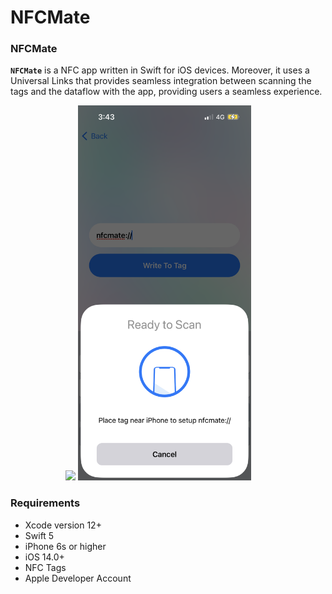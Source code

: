 # NFCMate
### NFCMate
**```NFCMate```** is a NFC app written in Swift for iOS devices. Moreover, it uses a Universal Links that provides seamless integration between scanning the tags and the dataflow with the app, providing users a seamless experience.


<p align="center">
  <img src="art/flow.mov" height="600">
  <img src="art/scr1.png" height="600">
&nbsp; &nbsp; &nbsp; &nbsp;
</p>

### Requirements
- Xcode version 12+
- Swift 5
- iPhone 6s or higher
- iOS 14.0+
- NFC Tags
- Apple Developer Account
